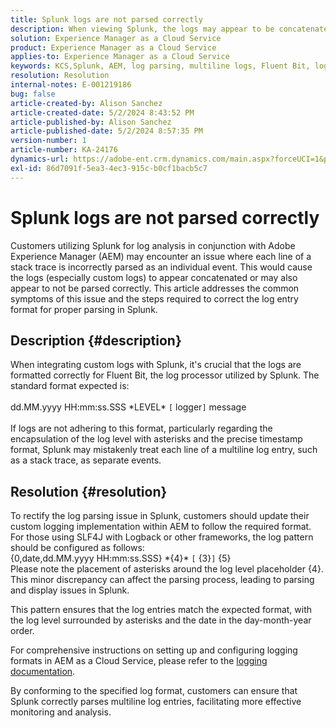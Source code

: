 ```yaml
---
title: Splunk logs are not parsed correctly
description: When viewing Splunk, the logs may appear to be concatenated and are not parsing correctly due to incorrect custom log formats
solution: Experience Manager as a Cloud Service
product: Experience Manager as a Cloud Service
applies-to: Experience Manager as a Cloud Service
keywords: KCS,Splunk, AEM, log parsing, multiline logs, Fluent Bit, log format, stack trace, log configuration
resolution: Resolution
internal-notes: E-001219186
bug: false
article-created-by: Alison Sanchez
article-created-date: 5/2/2024 8:43:52 PM
article-published-by: Alison Sanchez
article-published-date: 5/2/2024 8:57:35 PM
version-number: 1
article-number: KA-24176
dynamics-url: https://adobe-ent.crm.dynamics.com/main.aspx?forceUCI=1&pagetype=entityrecord&etn=knowledgearticle&id=c1f309aa-c408-ef11-9f8a-6045bd034c54
exl-id: 86d7091f-5ea3-4ec3-915c-b0cf1bacb5c7
---
```

# Splunk logs are not parsed correctly


Customers utilizing Splunk for log analysis in conjunction with Adobe Experience Manager (AEM) may encounter an issue where each line of a stack trace is incorrectly parsed as an individual event. This would cause the logs (especially custom logs) to appear concatenated or may also appear to not be parsed correctly. This article addresses the common symptoms of this issue and the steps required to correct the log entry format for proper parsing in Splunk.

## Description {#description}


When integrating custom logs with Splunk, it's crucial that the logs are formatted correctly for Fluent Bit, the log processor utilized by Splunk. The standard format expected is:
<br><br>dd.MM.yyyy HH:mm:ss.SSS \*LEVEL\* `[` logger`]`  message<br><br>
If logs are not adhering to this format, particularly regarding the encapsulation of the log level with asterisks and the precise timestamp format, Splunk may mistakenly treat each line of a multiline log entry, such as a stack trace, as separate events.


## Resolution {#resolution}


To rectify the log parsing issue in Splunk, customers should update their custom logging implementation within AEM to follow the required format. For those using SLF4J with Logback or other frameworks, the log pattern should be configured as follows:
<br>{0,date,dd.MM.yyyy HH:mm:ss.SSS} \*{4}\* `[` {3}`]`  {5}<br>
Please note the placement of asterisks around the log level placeholder {4}. This minor discrepancy can affect the parsing process, leading to parsing and display issues in Splunk.

This pattern ensures that the log entries match the expected format, with the log level surrounded by asterisks and the date in the day-month-year order.

For comprehensive instructions on setting up and configuring logging formats in AEM as a Cloud Service, please refer to the [logging documentation](https://experienceleague.adobe.com/docs/experience-manager-cloud-service/content/implementing/developing/logging.html?lang=en).

By conforming to the specified log format, customers can ensure that Splunk correctly parses multiline log entries, facilitating more effective monitoring and analysis.
